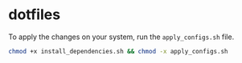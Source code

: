# dotfiles

To apply the changes on your system, run the ``` apply_configs.sh ``` file.

```bash
chmod +x install_dependencies.sh && chmod -x apply_configs.sh
```
